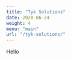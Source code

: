 ```yaml
---
title: "Tyk Solutions"
date: 2020-06-24
weight: 4
menu: "main"
url: "/tyk-solutions/"
---
```


Hello